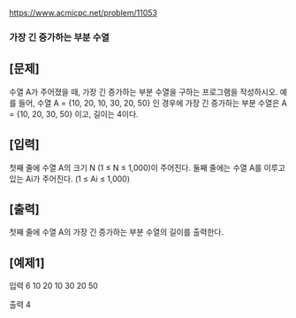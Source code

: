 https://www.acmicpc.net/problem/11053

### 가장 긴 증가하는 부분 수열

## [문제]

수열 A가 주어졌을 때, 가장 긴 증가하는 부분 수열을 구하는 프로그램을 작성하시오.
예를 들어, 수열 A = {10, 20, 10, 30, 20, 50} 인 경우에 가장 긴 증가하는 부분 수열은 A = {10, 20, 30, 50} 이고, 길이는 4이다.

## [입력]

첫째 줄에 수열 A의 크기 N (1 ≤ N ≤ 1,000)이 주어진다.
둘째 줄에는 수열 A를 이루고 있는 Ai가 주어진다. (1 ≤ Ai ≤ 1,000)

## [출력]

첫째 줄에 수열 A의 가장 긴 증가하는 부분 수열의 길이를 출력한다.

## [예제1]

입력
	6
	10 20 10 30 20 50

출력 
	4
 